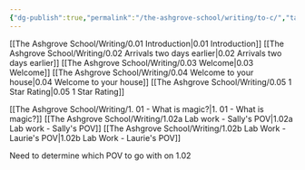 ```yaml
---
{"dg-publish":true,"permalink":"/the-ashgrove-school/writing/to-c/","tags":["gardenEntry"]}
---
```


[[The Ashgrove School/Writing/0.01 Introduction\|0.01 Introduction]]
[[The Ashgrove School/Writing/0.02 Arrivals two days earlier\|0.02 Arrivals two days earlier]]
[[The Ashgrove School/Writing/0.03 Welcome\|0.03 Welcome]]
[[The Ashgrove School/Writing/0.04 Welcome to your house\|0.04 Welcome to your house]]
[[The Ashgrove School/Writing/0.05 1 Star Rating\|0.05 1 Star Rating]]

[[The Ashgrove School/Writing/1. 01 - What is magic?\|1. 01 - What is magic?]]
[[The Ashgrove School/Writing/1.02a Lab work - Sally's POV\|1.02a Lab work - Sally's POV]]
[[The Ashgrove School/Writing/1.02b Lab Work - Laurie's POV\|1.02b Lab Work - Laurie's POV]]

Need to determine which POV to go with on 1.02